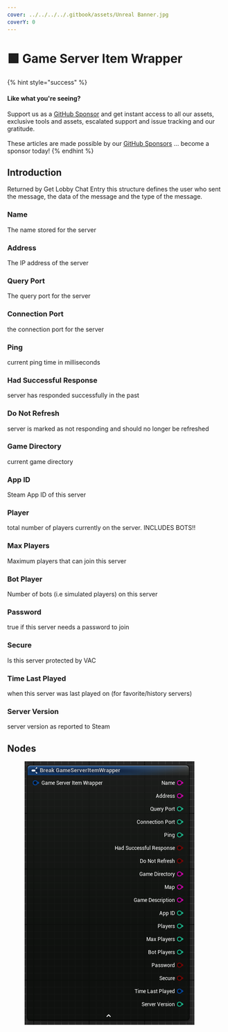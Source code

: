 ```yaml
---
cover: ../../../../.gitbook/assets/Unreal Banner.jpg
coverY: 0
---
```


# 🟩 Game Server Item Wrapper

{% hint style="success" %}
#### Like what you're seeing?

Support us as a [GitHub Sponsor](../../../../where-to-buy/become-a-sponsor.md) and get instant access to all our assets, exclusive tools and assets, escalated support and issue tracking and our gratitude.\
\
These articles are made possible by our [GitHub Sponsors](../../../../where-to-buy/become-a-sponsor.md) ... become a sponsor today!
{% endhint %}

## Introduction

Returned by Get Lobby Chat Entry this structure defines the user who sent the message, the data of the message and the type of the message.

### Name

The name stored for the server

### Address

The IP address of the server

### Query Port

The query port for the server

### Connection Port

the connection port for the server

### Ping

current ping time in milliseconds

### Had Successful Response

server has responded successfully in the past

### Do Not Refresh

server is marked as not responding and should no longer be refreshed

### Game Directory

current game directory

### App ID

Steam App ID of this server

### Player

total number of players currently on the server. INCLUDES BOTS!!

### Max Players

Maximum players that can join this server

### Bot Player

Number of bots (i.e simulated players) on this server

### Password

true if this server needs a password to join

### Secure

Is this server protected by VAC

### Time Last Played

when this server was last played on (for favorite/history servers)

### Server Version

server version as reported to Steam

## Nodes

<figure><img src="../../../../.gitbook/assets/image (250).png" alt=""><figcaption></figcaption></figure>
